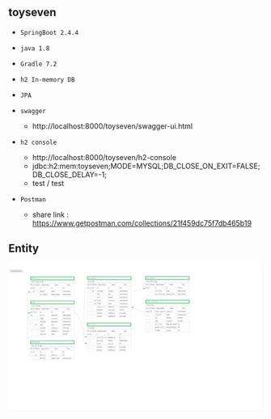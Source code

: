 ## toyseven

- ``SpringBoot 2.4.4``
- ``java 1.8``
- ``Gradle 7.2``
- ``h2 In-memory DB``
- ``JPA``

- ``swagger``
  - http://localhost:8000/toyseven/swagger-ui.html

- ``h2 console``
  - http://localhost:8000/toyseven/h2-console
  - jdbc:h2:mem:toyseven;MODE=MYSQL;DB_CLOSE_ON_EXIT=FALSE;DB_CLOSE_DELAY=-1;
  - test / test

- ``Postman``
  - share link : https://www.getpostman.com/collections/21f459dc75f7db465b19


## Entity

![ERD](/src/main/resources/assets/image/toyseven_erd.PNG)
